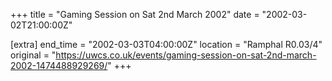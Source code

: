 +++
title = "Gaming Session on Sat 2nd March 2002"
date = "2002-03-02T21:00:00Z"

[extra]
end_time = "2002-03-03T04:00:00Z"
location = "Ramphal R0.03/4"
original = "https://uwcs.co.uk/events/gaming-session-on-sat-2nd-march-2002-1474488929269/"
+++



